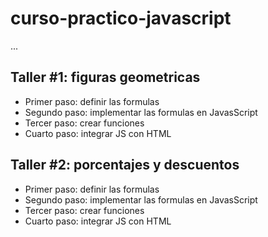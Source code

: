 # curso-practico-javascript

...

## Taller #1: figuras geometricas


- Primer paso: definir las formulas
- Segundo paso: implementar las formulas en JavasScript
- Tercer paso: crear funciones
- Cuarto paso: integrar JS con HTML


## Taller #2: porcentajes y descuentos


- Primer paso: definir las formulas
- Segundo paso: implementar las formulas en JavasScript
- Tercer paso: crear funciones
- Cuarto paso: integrar JS con HTML